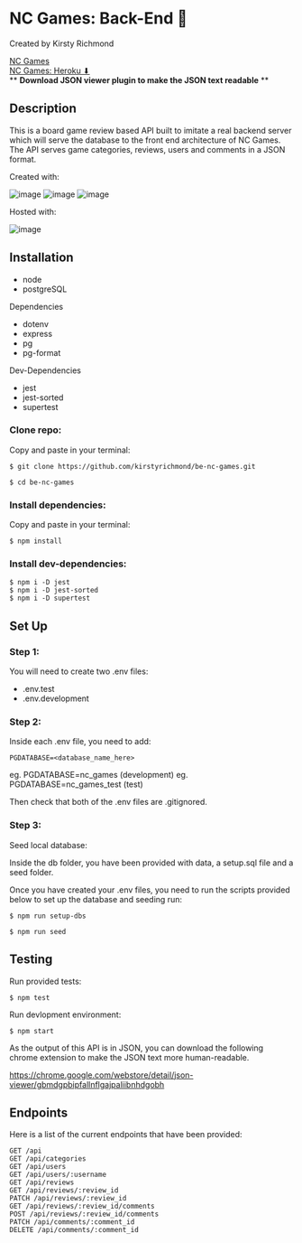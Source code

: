 # NC Games: Back-End :jigsaw:

Created by Kirsty Richmond

[NC Games](https://nc-games-kirsty-richmond.netlify.app)
<br/>
[NC Games: Heroku ⬇](https://be-nc-games-app.herokuapp.com/api)
<br/>
** **Download JSON viewer plugin to make the JSON text readable** **

## Description

This is a board game review based API built to imitate a real backend server which will serve the database to the front end architecture of NC Games. The API serves game categories, reviews, users and comments in a JSON format.

Created with:

![image](https://img.shields.io/badge/PostgreSQL-316192?style=for-the-badge&logo=postgresql&logoColor=white)
![image](https://img.shields.io/badge/Node.js-339933?style=for-the-badge&logo=nodedotjs&logoColor=white)
![image](https://img.shields.io/badge/Express.js-000000?style=for-the-badge&logo=express&logoColor=white)

Hosted with:

![image](https://img.shields.io/badge/Heroku-430098?style=for-the-badge&logo=heroku&logoColor=white)

## Installation

- node
- postgreSQL

Dependencies

- dotenv
- express
- pg
- pg-format

Dev-Dependencies

- jest
- jest-sorted
- supertest


### Clone repo:

Copy and paste in your terminal:

```
$ git clone https://github.com/kirstyrichmond/be-nc-games.git

$ cd be-nc-games
```

### Install dependencies:

Copy and paste in your terminal:

```
$ npm install
```

### Install dev-dependencies:

```
$ npm i -D jest
$ npm i -D jest-sorted
$ npm i -D supertest
```

## Set Up

### Step 1:

You will need to create two .env files:

- .env.test
- .env.development

### Step 2:

Inside each .env file, you need to add:

```
PGDATABASE=<database_name_here>
```

eg. PGDATABASE=nc_games (development)
eg. PGDATABASE=nc_games_test (test)

Then check that both of the .env files are .gitignored.

### Step 3:

Seed local database:

Inside the db folder, you have been provided with data, a setup.sql file and a seed folder.

Once you have created your .env files, you need to run the scripts provided below to set up the database and seeding run:

```
$ npm run setup-dbs
```

```
$ npm run seed
```

## Testing

Run provided tests:

```
$ npm test
```

Run devlopment environment:

```
$ npm start
```

As the output of this API is in JSON, you can download the following chrome extension to make the JSON text more human-readable.

https://chrome.google.com/webstore/detail/json-viewer/gbmdgpbipfallnflgajpaliibnhdgobh

## Endpoints

Here is a list of the current endpoints that have been provided:

```
GET /api
GET /api/categories
GET /api/users
GET /api/users/:username
GET /api/reviews
GET /api/reviews/:review_id
PATCH /api/reviews/:review_id
GET /api/reviews/:review_id/comments
POST /api/reviews/:review_id/comments
PATCH /api/comments/:comment_id
DELETE /api/comments/:comment_id
```
